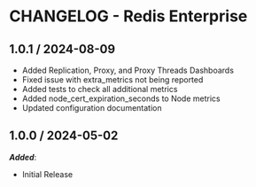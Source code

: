 # CHANGELOG - Redis Enterprise

## 1.0.1 / 2024-08-09

* Added Replication, Proxy, and Proxy Threads Dashboards
* Fixed issue with extra_metrics not being reported
* Added tests to check all additional metrics
* Added node_cert_expiration_seconds to Node metrics
* Updated configuration documentation

## 1.0.0 / 2024-05-02

***Added***:

* Initial Release

